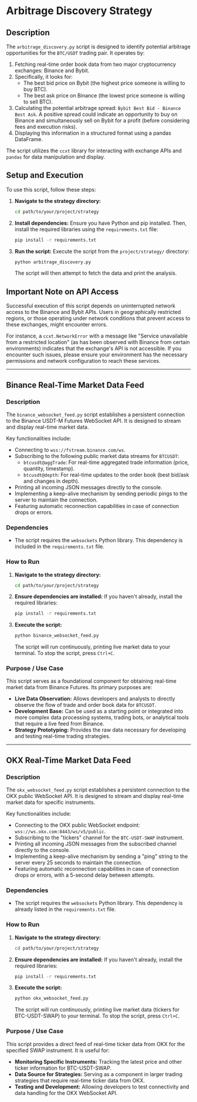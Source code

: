 # Arbitrage Discovery Strategy

## Description

The `arbitrage_discovery.py` script is designed to identify potential arbitrage opportunities for the `BTC/USDT` trading pair. It operates by:

1.  Fetching real-time order book data from two major cryptocurrency exchanges: Binance and Bybit.
2.  Specifically, it looks for:
    *   The best bid price on Bybit (the highest price someone is willing to buy BTC).
    *   The best ask price on Binance (the lowest price someone is willing to sell BTC).
3.  Calculating the potential arbitrage spread: `Bybit Best Bid - Binance Best Ask`. A positive spread could indicate an opportunity to buy on Binance and simultaneously sell on Bybit for a profit (before considering fees and execution risks).
4.  Displaying this information in a structured format using a pandas DataFrame.

The script utilizes the `ccxt` library for interacting with exchange APIs and `pandas` for data manipulation and display.

## Setup and Execution

To use this script, follow these steps:

1.  **Navigate to the strategy directory:**
    ```bash
    cd path/to/your/project/strategy
    ```

2.  **Install dependencies:**
    Ensure you have Python and pip installed. Then, install the required libraries using the `requirements.txt` file:
    ```bash
    pip install -r requirements.txt
    ```

3.  **Run the script:**
    Execute the script from the `project/strategy/` directory:
    ```bash
    python arbitrage_discovery.py
    ```
    The script will then attempt to fetch the data and print the analysis.

## Important Note on API Access

Successful execution of this script depends on uninterrupted network access to the Binance and Bybit APIs. Users in geographically restricted regions, or those operating under network conditions that prevent access to these exchanges, might encounter errors.

For instance, a `ccxt.NetworkError` with a message like "Service unavailable from a restricted location" (as has been observed with Binance from certain environments) indicates that the exchange's API is not accessible. If you encounter such issues, please ensure your environment has the necessary permissions and network configuration to reach these services.

---

## Binance Real-Time Market Data Feed

### Description

The `binance_websocket_feed.py` script establishes a persistent connection to the Binance USDT-M Futures WebSocket API. It is designed to stream and display real-time market data.

Key functionalities include:
*   Connecting to `wss://fstream.binance.com/ws`.
*   Subscribing to the following public market data streams for `BTCUSDT`:
    *   `btcusdt@aggTrade`: For real-time aggregated trade information (price, quantity, timestamp).
    *   `btcusdt@depth`: For real-time updates to the order book (best bid/ask and changes in depth).
*   Printing all incoming JSON messages directly to the console.
*   Implementing a keep-alive mechanism by sending periodic pings to the server to maintain the connection.
*   Featuring automatic reconnection capabilities in case of connection drops or errors.

### Dependencies

*   The script requires the `websockets` Python library. This dependency is included in the `requirements.txt` file.

### How to Run

1.  **Navigate to the strategy directory:**
    ```bash
    cd path/to/your/project/strategy
    ```
2.  **Ensure dependencies are installed:**
    If you haven't already, install the required libraries:
    ```bash
    pip install -r requirements.txt
    ```
3.  **Execute the script:**
    ```bash
    python binance_websocket_feed.py
    ```
    The script will run continuously, printing live market data to your terminal. To stop the script, press `Ctrl+C`.

### Purpose / Use Case

This script serves as a foundational component for obtaining real-time market data from Binance Futures. Its primary purposes are:

*   **Live Data Observation:** Allows developers and analysts to directly observe the flow of trade and order book data for `BTCUSDT`.
*   **Development Base:** Can be used as a starting point or integrated into more complex data processing systems, trading bots, or analytical tools that require a live feed from Binance.
*   **Strategy Prototyping:** Provides the raw data necessary for developing and testing real-time trading strategies.

---

## OKX Real-Time Market Data Feed

### Description

The `okx_websocket_feed.py` script establishes a persistent connection to the OKX public WebSocket API. It is designed to stream and display real-time market data for specific instruments.

Key functionalities include:
*   Connecting to the OKX public WebSocket endpoint: `wss://ws.okx.com:8443/ws/v5/public`.
*   Subscribing to the "tickers" channel for the `BTC-USDT-SWAP` instrument.
*   Printing all incoming JSON messages from the subscribed channel directly to the console.
*   Implementing a keep-alive mechanism by sending a "ping" string to the server every 25 seconds to maintain the connection.
*   Featuring automatic reconnection capabilities in case of connection drops or errors, with a 5-second delay between attempts.

### Dependencies

*   The script requires the `websockets` Python library. This dependency is already listed in the `requirements.txt` file.

### How to Run

1.  **Navigate to the strategy directory:**
    ```bash
    cd path/to/your/project/strategy
    ```
2.  **Ensure dependencies are installed:**
    If you haven't already, install the required libraries:
    ```bash
    pip install -r requirements.txt
    ```
3.  **Execute the script:**
    ```bash
    python okx_websocket_feed.py
    ```
    The script will run continuously, printing live market data (tickers for BTC-USDT-SWAP) to your terminal. To stop the script, press `Ctrl+C`.

### Purpose / Use Case

This script provides a direct feed of real-time ticker data from OKX for the specified SWAP instrument. It is useful for:

*   **Monitoring Specific Instruments:** Tracking the latest price and other ticker information for BTC-USDT-SWAP.
*   **Data Source for Strategies:** Serving as a component in larger trading strategies that require real-time ticker data from OKX.
*   **Testing and Development:** Allowing developers to test connectivity and data handling for the OKX WebSocket API.
